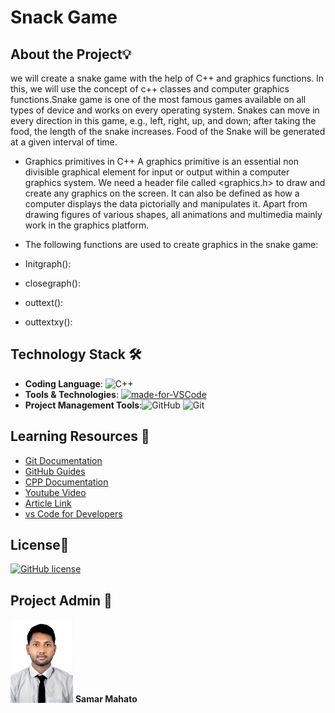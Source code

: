 # Snack Game
## About the Project💡
we will create a snake game with the help of C++ and graphics functions. In this, we will use the concept of c++ classes and computer graphics functions.Snake game is one of the most famous games available on all types of device and works on every operating system. Snakes can move in every direction in this game, e.g., left, right, up, and down; after taking the food, the length of the snake increases. Food of the Snake will be generated at a given interval of time.
- Graphics primitives in C++
A graphics primitive is an essential non divisible graphical element for input or output within a computer graphics system. We need a header file called <graphics.h> to draw and create any graphics on the screen. It can also be defined as how a computer displays the data pictorially and manipulates it. Apart from drawing figures of various shapes, all animations and multimedia mainly work in the graphics platform.
- The following functions are used to create graphics in the snake game:

- Initgraph():
- closegraph():
- outtext():
- outtextxy():


## Technology Stack 🛠️
  
- **Coding Language**: ![C++](https://img.shields.io/badge/c++-%2300599C.svg?style=for-the-badge&logo=c%2B%2B&logoColor=white)
- **Tools & Technologies**: [![made-for-VSCode](https://img.shields.io/badge/Made%20for-VSCode-1f425f.svg)](https://code.visualstudio.com/)
- **Project Management Tools**:<img alt="GitHub" src="https://img.shields.io/badge/github%20-%23121011.svg?&style=for-the-badge&logo=github&logoColor=white"/> <img alt="Git" src="https://img.shields.io/badge/git%20-%23F05033.svg?&style=for-the-badge&logo=git&logoColor=white"/> 
## Learning Resources 🧰


- [Git Documentation](https://git-scm.com/docs)
- [GitHub Guides](https://guides.github.com/)
- [CPP Documentation](https://cplusplus.com/)
- [Youtube Video](https://www.youtube.com/watch?v=vNT4P23ihCo)
- [Article Link](https://www.javatpoint.com/snake-code-in-cpp)
- [vs Code for Developers](https://code.visualstudio.com/)




## License📜
[![GitHub license](https://img.shields.io/github/license/Naereen/StrapDown.js.svg)](https://github.com/Naereen/StrapDown.js/blob/master/LICENSE)

## Project Admin 📆

<td align="center"><img src="https://github.com/Samarmahato/Banking_Managment_System/blob/UNICORN/Samar%20Mahato%20_DSC.JPG" width="100px;" alt=""/> 
	<b>Samar Mahato</b>
</td>

